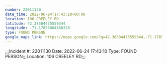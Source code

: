 ```yaml
---
number: 22011130
date_time: 2022-06-24T17:43:10+00:00
location: 106 CREELEY RD
latitude: 42.38504475559344
longitude: -71.17853084168328
type: FOUND PERSON
google_maps_link: https://maps.google.com/?q=42.38504475559344,-71.17853084168328
---
```


;;;Incident #: 22011130  Date: 2022-06-24 17:43:10   Type: FOUND PERSON;;;Location: 106 CREELEY RD;;;
